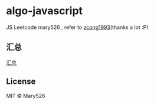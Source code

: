 # algo-javascript
JS Leetcode mary526 , refer to [zcong1993](https://github.com/zcong1993/leetcode-tool)(thanks a lot :P)



## 汇总

[汇总](./toc/all.md)

## License

MIT &copy; Mary526
